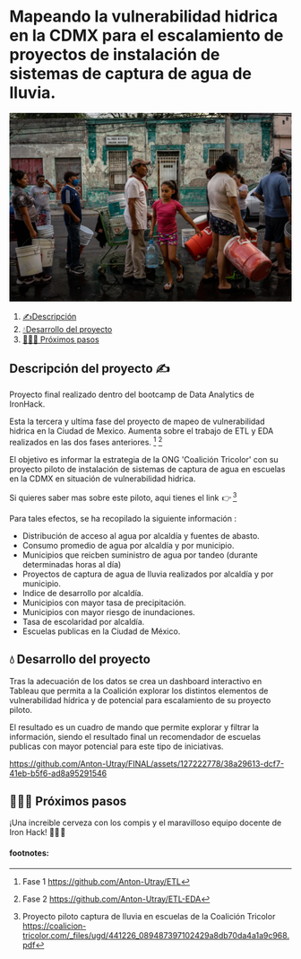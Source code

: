 # Mapeando la vulnerabilidad hidrica en la CDMX para el escalamiento de proyectos de instalación de sistemas de captura de agua de lluvia.

<p align="center">
  <img src=image.png alt="Portada" width="800">
</p>

1. [✍️Descripción](#descripción)
2. [💧Desarrollo del proyecto](#desarrollo)
3. [🏃🏽‍♀️ Próximos pasos](#próximos)


## Descripción del proyecto ✍️

Proyecto final realizado dentro del bootcamp de Data Analytics de IronHack.

Esta la tercera y ultíma fase del proyecto de mapeo de vulnerabilidad hidrica en la Ciudad de Mexico. Aumenta sobre el trabajo de ETL y EDA realizados en las dos fases anteriores. [^1] [^2]

El objetivo es informar la estrategia de la ONG 'Coalición Tricolor' con su proyecto piloto de instalación de sistemas de captura de agua en escuelas en la CDMX en situación de vulnerabilidad hidrica. 

Si quieres saber mas sobre este piloto, aqui tienes el link  👉  [^3]

Para tales efectos, se ha recopilado la siguiente información : 

- Distribución de acceso al agua por alcaldía y fuentes de abasto. 
- Consumo promedio de agua por alcaldía y por municipio. 
- Municipios que reicben suministro de agua por tandeo (durante determinadas horas al día)
- Proyectos de captura de agua de lluvia realizados por alcaldía y por municipio.
- Indice de desarrollo por alcaldía.
- Municipios con mayor tasa de precipitación. 
- Municipios con mayor riesgo de inundaciones. 
- Tasa de escolaridad por alcaldía. 
- Escuelas publicas en la Ciudad de México. 

## 💧 Desarrollo del proyecto

Tras la adecuación de los datos se crea un dashboard interactivo en Tableau que permita a la Coalición explorar los distintos elementos de vulnerabilidad hídrica y de potencial para escalamiento de su proyecto piloto. 

El resultado es un cuadro de mando que permite explorar y filtrar la información, siendo el resultado final un recomendador de escuelas publicas con mayor potencial para este tipo de iniciativas. 

https://github.com/Anton-Utray/FINAL/assets/127222778/38a29613-dcf7-41eb-b5f6-ad8a95291546

## 🏃🏽‍♀️ Próximos pasos

¡Una increible cerveza con los compis y el maravilloso equipo docente de Iron Hack! 👯‍♀️ 🍻 

#### footnotes: 
[^1]: Fase 1  https://github.com/Anton-Utray/ETL
[^2]: Fase 2  https://github.com/Anton-Utray/ETL-EDA 
[^3]: Proyecto piloto captura de lluvia en escuelas de la Coalición Tricolor https://coalicion-tricolor.com/_files/ugd/441226_089487397102429a8db70da4a1a9c968.pdf  


